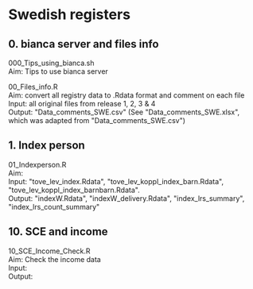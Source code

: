 # Swedish registers


## 0. bianca server and files info
000_Tips_using_bianca.sh  
Aim: Tips to use bianca server 


00_Files_info.R  
Aim: convert all registry data to .Rdata format and comment on each file  
Input: all original files from release 1, 2, 3 & 4  
Output: "Data_comments_SWE.csv" (See "Data_comments_SWE.xlsx", which was adapted from "Data_comments_SWE.csv")  



## 1. Index person
01_Indexperson.R  
Aim:  
Input: "tove_lev_index.Rdata", "tove_lev_koppl_index_barn.Rdata", "tove_lev_koppl_index_barnbarn.Rdata".   
Output: "indexW.Rdata", "indexW_delivery.Rdata", "index_lrs_summary", "index_lrs_count_summary"  



## 10. SCE and income
10_SCE_Income_Check.R  
Aim: Check the income data  
Input:  
Output:  








